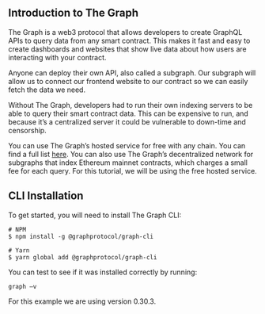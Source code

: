 ## Introduction to The Graph

The Graph is a web3 protocol that allows developers to create GraphQL APIs to query data from any smart contract. This makes it fast and easy to create dashboards and websites that show live data about how users are interacting with your contract.

Anyone can deploy their own API, also called a subgraph. Our subgraph will allow us to connect our frontend website to our contract so we can easily fetch the data we need.

Without The Graph, developers had to run their own indexing servers to be able to query their smart contract data. This can be expensive to run, and because it’s a centralized server it could be vulnerable to down-time and censorship.

You can use The Graph’s hosted service for free with any chain. You can find a full list [here](https://thegraph.com/hosted-service/). You can also use The Graph’s decentralized network for subgraphs that index Ethereum mainnet contracts, which charges a small fee for each query. For this tutorial, we will be using the free hosted service.

## CLI Installation

To get started, you will need to install The Graph CLI:

```
# NPM
$ npm install -g @graphprotocol/graph-cli

# Yarn
$ yarn global add @graphprotocol/graph-cli
```

You can test to see if it was installed correctly by running:

```
graph —v
```

For this example we are using version 0.30.3.
